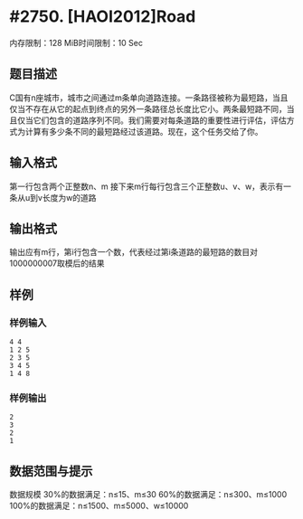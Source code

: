 # #2750. [HAOI2012]Road

内存限制：128 MiB时间限制：10 Sec

## 题目描述

C国有n座城市，城市之间通过m条单向道路连接。一条路径被称为最短路，当且仅当不存在从它的起点到终点的另外一条路径总长度比它小。两条最短路不同，当且仅当它们包含的道路序列不同。我们需要对每条道路的重要性进行评估，评估方式为计算有多少条不同的最短路经过该道路。现在，这个任务交给了你。

## 输入格式

第一行包含两个正整数n、m
接下来m行每行包含三个正整数u、v、w，表示有一条从u到v长度为w的道路

## 输出格式

输出应有m行，第i行包含一个数，代表经过第i条道路的最短路的数目对1000000007取模后的结果

## 样例

### 样例输入

    
    4 4
    1 2 5
    2 3 5
    3 4 5
    1 4 8
    
    

### 样例输出

    
    2
    3
    2
    1
    
    

## 数据范围与提示

数据规模
30%的数据满足：n&le;15、m&le;30
60%的数据满足：n&le;300、m&le;1000
100%的数据满足：n&le;1500、m&le;5000、w&le;10000
